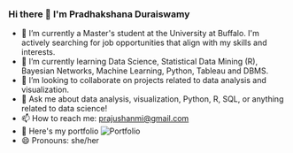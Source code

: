 ### Hi there 👋 I'm Pradhakshana Duraiswamy

- 🔭 I’m currently a Master's student at the University at Buffalo. I'm actively searching for job opportunities that align with my skills and interests.
- 🌱 I’m currently learning Data Science, Statistical Data Mining (R), Bayesian Networks, Machine Learning, Python, Tableau and DBMS.
- 👯 I’m looking to collaborate on projects related to data analysis and visualization.
- 💬 Ask me about data analysis, visualization, Python, R, SQL, or anything related to data science!
- 📫 How to reach me: prajushanmi@gmail.com
- 🔭 Here's my portfolio ![Portfolio](https://pradhakshanad.github.io/portfolio/)
- 😄 Pronouns: she/her

<!--
**PradhakshanaD/PradhakshanaD** is a ✨ _special_ ✨ repository because its `README.md` (this file) appears on your GitHub profile.

Here are some ideas to get you started:

- 🔭 I’m currently working on ...
- 🌱 I’m currently learning ...
- 👯 I’m looking to collaborate on ...
- 🤔 I’m looking for help with ...
- 💬 Ask me about ...
- 📫 How to reach me: ...
- 😄 Pronouns: ...
- ⚡ Fun fact: ...
-->
